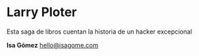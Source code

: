 # Larry Ploter 

Esta saga de libros cuentan la historia de un hacker excepcional


**Isa Gómez**
hello@isagome.com

